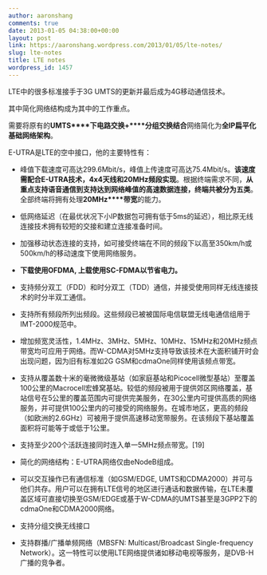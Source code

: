 ```yaml
---
author: aaronshang
comments: true
date: 2013-01-05 04:38:00+00:00
layout: post
link: https://aaronshang.wordpress.com/2013/01/05/lte-notes/
slug: lte-notes
title: LTE notes
wordpress_id: 1457
---
```


LTE中的很多标准接手于3G UMTS的更新并最后成为4G移动通信技术。

 

其中简化网络结构成为其中的工作重点。

 

需要将原有的**UMTS****下电路交换+****分组交换结合**网络简化为**全****IP****扁平化基础网络架构**。

 

E-UTRA是LTE的空中接口，他的主要特性有：

 

  
  * 峰值下载速度可高达299.6Mbit/s，峰值上传速度可高达75.4Mbit/s。**该速度需配合****E-UTRA****技术，4x4****天线和20MHz****频段实现**。根据终端需求不同，**从重点支持语音通信到支持达到网络峰值的高速数据连接，终端共被分为五类**。全部终端将拥有处理**20MHz****带宽**的能力。
   
  * 低网络延迟（在最优状况下小IP数据包可拥有低于5ms的延迟），相比原无线连接技术拥有较短的交接和建立连接准备时间。
   
  * 加强移动状态连接的支持，如可接受终端在不同的频段下以高至350km/h或500km/h的移动速度下使用网络服务。
   
  * **下载使用OFDMA, ****上载使用SC-FDMA****以节省电力。**
   
  * 支持频分双工（FDD）和时分双工（TDD）通信，并接受使用同样无线连接技术的时分半双工通信。
   
  * 支持所有频段所列出频段。这些频段已被被国际电信联盟无线电通信组用于IMT-2000规范中。
   
  * 增加频宽灵活性，1.4MHz、3MHz、5MHz、10MHz、15MHz和20MHz频点带宽均可应用于网络。而W-CDMA对5MHz支持导致该技术在大面积铺开时会出现问题，因为旧有标准如2G GSM和cdmaOne同样使用该频点带宽。
   
  * 支持从覆盖数十米的毫微微级基站（如家庭基站和Picocell微型基站）至覆盖100公里的Macrocell宏蜂窝基站。较低的频段被用于提供郊区网络覆盖，基站信号在5公里的覆盖范围内可提供完美服务，在30公里内可提供高质的网络服务，并可提供100公里内的可接受的网络服务。在城市地区，更高的频段（如欧洲的2.6GHz）可被用于提供高速移动宽带服务。在该频段下基站覆盖面积将可能等于或低于1公里。
   
  * 支持至少200个活跃连接同时连入单一5MHz频点带宽。[19]
   
  * 简化的网络结构：E-UTRA网络仅由eNodeB组成。
   
  * 可以交互操作已有通信标准（如GSM/EDGE, UMTS和CDMA2000）并可与他们共存。用户可以在拥有LTE信号的地区进行通话和数据传输，在LTE未覆盖区域可直接切换至GSM/EDGE或基于W-CDMA的UMTS甚至是3GPP2下的cdmaOne和CDMA2000网络。
   
  * 支持分组交换无线接口
   
  * 支持群播/广播单频网络（MBSFN: Multicast/Broadcast Single-frequency Network）。这一特性可以使用LTE网络提供诸如移动电视等服务，是DVB-H广播的竞争者。
